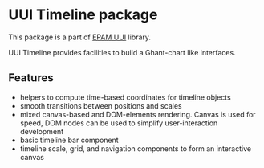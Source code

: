 # UUI Timeline package

This package is a part of [EPAM UUI](https://github.com/epam/UUI) library.

UUI Timeline provides facilities to build a Ghant-chart like interfaces.

## Features

- helpers to compute time-based coordinates for timeline objects
- smooth transitions between positions and scales
- mixed canvas-based and DOM-elements rendering. Canvas is used for speed, DOM nodes can be used to simplify user-interaction development
- basic timeline bar component
- timeline scale, grid, and navigation components to form an interactive canvas

